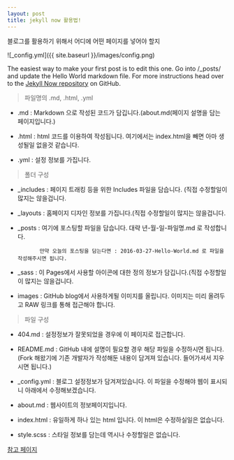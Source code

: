 ```yaml
---
layout: post
title: jekyll now 활용법!
---
```




블로그를 활용하기 위해서 어디에 어떤 페이지를 넣어야 할지

![_config.yml]({{ site.baseurl }}/images/config.png)

The easiest way to make your first post is to edit this one. Go into /_posts/ and update the Hello World markdown file. For more instructions head over to the [Jekyll Now repository](https://github.com/barryclark/jekyll-now) on GitHub.


> 파일명의 .md, .html, .yml

- .md : Markdown 으로 작성된 코드가 담깁니다.(about.md(페이지 설명을 담는 페이지입니다.)

- .html : html 코드를 이용하여 작성됩니다. 여기에서는 index.html을 빼면 아마 생성될일 없을것 같습니다.

- .yml : 설정 정보를 가집니다.



> 폴더 구성

- _includes : 페이지 트래킹 등을 위한 Includes 파일을 담습니다. (직접 수정할일이 많지는 않을겁니다.

- _layouts : 홈페이지 디자인 정보를 가집니다.(직접 수정할일이 많지는 않을겁니다.

- _posts : 여기에 포스팅할 파일을 담습니다. 대략 년-월-일-파일명.md 로 작성합니다.

             만약 오늘의 포스팅을 담는다면 : 2016-03-27-Hello-World.md 로 파일을 작성해주시면 됩니다.

- _sass : 이 Pages에서 사용할 아이콘에 대한 정의 정보가 담깁니다.(직접 수정할일이 많지는 않을겁니다.

- images : GitHub blog에서 사용하게될 이미지를 올립니다. 이미지는 미리 올려두고 RAW 링크를 통해 접근해야 합니다.



> 파일 구성

- 404.md : 설정정보가 잘못되었을 경우에 이 페이지로 접근합니다.

- README.md : GitHub 내에 설명이 필요할 경우 해당 파일을 수정하시면 됩니다.(Fork 해왔기에 기존 개발자가 작성해둔 내용이 담겨져 있습니다. 들어가셔서 지우시면 됩니다.)

- _config.yml : 블로그 설정정보가 담겨져있습니다. 이 파일을 수정해야 웹이 표시되니 아래에서 수정해보겠습니다.

- about.md : 웹사이트의 정보페이지입니다.

- index.html : 유일하게 하나 있는 html 입니다. 이 html은 수정하실일은 없습니다.

- style.scss : 스타일 정보를 담는데 역시나 수정할일은 없습니다.


[참고 페이지](https://thdev.net/653)